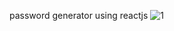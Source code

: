 password generator using reactjs
![1](https://github.com/Nitish-Naik/react-projects/assets/126327334/f7886dd8-9a89-45b1-8588-3235fb5a01c6)
